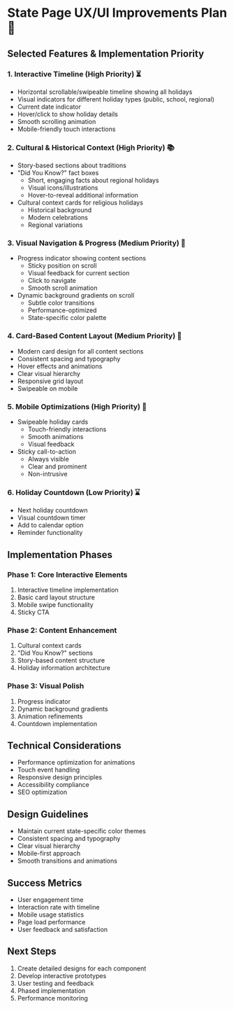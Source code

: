 # State Page UX/UI Improvements Plan 🎨

## Selected Features & Implementation Priority

### 1. Interactive Timeline (High Priority) ⏳
- Horizontal scrollable/swipeable timeline showing all holidays
- Visual indicators for different holiday types (public, school, regional)
- Current date indicator
- Hover/click to show holiday details
- Smooth scrolling animation
- Mobile-friendly touch interactions

### 2. Cultural & Historical Context (High Priority) 📚
- Story-based sections about traditions
- "Did You Know?" fact boxes
  - Short, engaging facts about regional holidays
  - Visual icons/illustrations
  - Hover-to-reveal additional information
- Cultural context cards for religious holidays
  - Historical background
  - Modern celebrations
  - Regional variations

### 3. Visual Navigation & Progress (Medium Priority) 🧭
- Progress indicator showing content sections
  - Sticky position on scroll
  - Visual feedback for current section
  - Click to navigate
  - Smooth scroll animation
- Dynamic background gradients on scroll
  - Subtle color transitions
  - Performance-optimized
  - State-specific color palette

### 4. Card-Based Content Layout (Medium Priority) 🎴
- Modern card design for all content sections
- Consistent spacing and typography
- Hover effects and animations
- Clear visual hierarchy
- Responsive grid layout
- Swipeable on mobile

### 5. Mobile Optimizations (High Priority) 📱
- Swipeable holiday cards
  - Touch-friendly interactions
  - Smooth animations
  - Visual feedback
- Sticky call-to-action
  - Always visible
  - Clear and prominent
  - Non-intrusive

### 6. Holiday Countdown (Low Priority) ⌛
- Next holiday countdown
- Visual countdown timer
- Add to calendar option
- Reminder functionality

## Implementation Phases

### Phase 1: Core Interactive Elements
1. Interactive timeline implementation
2. Basic card layout structure
3. Mobile swipe functionality
4. Sticky CTA

### Phase 2: Content Enhancement
1. Cultural context cards
2. "Did You Know?" sections
3. Story-based content structure
4. Holiday information architecture

### Phase 3: Visual Polish
1. Progress indicator
2. Dynamic background gradients
3. Animation refinements
4. Countdown implementation

## Technical Considerations
- Performance optimization for animations
- Touch event handling
- Responsive design principles
- Accessibility compliance
- SEO optimization

## Design Guidelines
- Maintain current state-specific color themes
- Consistent spacing and typography
- Clear visual hierarchy
- Mobile-first approach
- Smooth transitions and animations

## Success Metrics
- User engagement time
- Interaction rate with timeline
- Mobile usage statistics
- Page load performance
- User feedback and satisfaction

## Next Steps
1. Create detailed designs for each component
2. Develop interactive prototypes
3. User testing and feedback
4. Phased implementation
5. Performance monitoring 